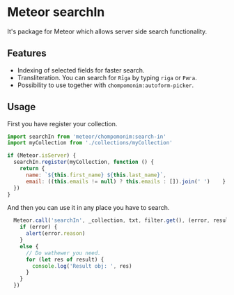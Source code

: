 # Meteor searchIn

It's package for Meteor which allows server side search functionality.

## Features

 - Indexing of selected fields for faster search.
 - Transliteration. You can search for `Rīga` by typing `riga` or `Рига`.
 - Possibility to use together with `chompomonim:autoform-picker`.

## Usage

First you have register your collection.

```JavaScript
import searchIn from 'meteor/chompomonim:search-in'
import myCollection from './collections/myCollection'

if (Meteor.isServer) {
  searchIn.register(myCollection, function () {
    return {
      name: `${this.first_name} ${this.last_name}`,
      email: ((this.emails != null) ? this.emails : []).join(' ')    }
  })
}
```

And then you can use it in any place you have to search.

```JavaScript
  Meteor.call('searchIn', _collection, txt, filter.get(), (error, result) => {
    if (error) {
      alert(error.reason)
    }
    else {
      // Do wathewer you need.
      for (let res of result) {
        console.log('Result obj: ', res)
      }
    }
  })
```
